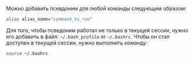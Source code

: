 Можно добавить псевдоним для любой команды следующим образом:
```sh
alias alias_name="command_to_run"
```
Для того, чтобы псведоним работал не только в текущей сессии, нужно его добавить в файл: `~/.bash_profile` or `~/.bashrc`.
Чтобы он стал доступен в текущей сессии, нужно выполнить команду:
```sh
source ~/.bashrc
```
